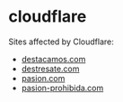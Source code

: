 # cloudflare
Sites affected by Cloudflare:
- [destacamos.com](https://destacamos.com)
- [destresate.com](https://destresate.com)
- [pasion.com](https://pasion.com)
- [pasion-prohibida.com](https://pasion-prohibida.com)
